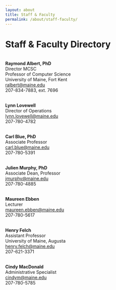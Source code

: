 ```yaml
---
layout: about
title: Staff & Faculty
permalink: /about/staff-faculty/
---
```


<h1> Staff &amp; Faculty Directory</h1>

<p><strong><br />Raymond Albert, PhD</strong>
<br />Director MCSC
<br />Professor of Computer Science
<br />University of Maine, Fort Kent
<br /><a href="mailto:ralbert@maine.edu">ralbert@maine.edu</a>
<br />207-834-7883, ext. 7696</p>

<strong><br>Lynn Lovewell</strong>
<br>Director of Operations
<br><a href="mailto:lynn.lovewell@maine.edu">lynn.lovewell@maine.edu</a>
<br>207-780-4782

<strong><br>Carl Blue, PhD</strong>
<br>Associate Professor
<br><a href="mailto:carl.blue@maine.edu">carl.blue@maine.edu</a>
<br>207-780-5391

<strong><br>Julien Murphy, PhD</strong>
<br>Associate Dean, Professor
<br><a href="mailto:jmurphy@maine.edu">jmurphy@maine.edu</a>
<br>207-780-4885

<strong><br>Maureen Ebben</strong>
<br>Lecturer
<br><a href="mailto:maureen.ebben@maine.edu">maureen.ebben@maine.edu</a>
<br>207-780-5617

<strong><br>Henry Felch</strong>
<br>Assistant Professor
<br>University of Maine, Augusta
<br><a href="mailto:henry.felch@maine.edu">henry.felch@maine.edu</a>
<br>207-621-3371

<strong><br>Cindy MacDonald</strong>
<br>Administrative Specialist
<br><a href="mailto:cindym@maine.edu">cindym@maine.edu</a>
<br>207-780-5785
